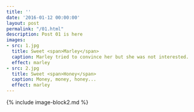```yaml
---
title: ''
date: '2016-01-12 00:00:00'
layout: post
permalink: "/01.html"
description: Post 01 is here
images:
- src: 1.jpg
  title: Sweet <span>Marley</span>
  caption: Marley tried to convince her but she was not interested.
  effect: marley
- src: 2.jpg
  title: Sweet <span>Honey</span>
  caption: Money, money, honey...
  effect: marley
---
```


{% include image-block2.md %}
